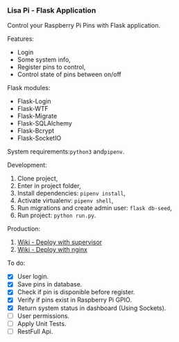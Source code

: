 ### Lisa Pi - Flask Application

Control your Raspberry Pi Pins with Flask application.

Features:
- Login
- Some system info,
- Register pins to control,
- Control state of pins between on/off

Flask modules:
- Flask-Login
- Flask-WTF
- Flask-Migrate
- Flask-SQLAlchemy
- Flask-Bcrypt
- Flask-SocketIO

System requirements:```python3``` and```pipenv```.

Development:
  1. Clone project,
  2. Enter in project folder,
  3. Install dependencies: ```pipenv install```,
  4. Activate virtualenv: ```pipenv shell```,
  5. Run migrations and create admin user: ```flask db-seed```,
  6. Run project: ```python run.py```.


Production:
  1. [Wiki - Deploy with supervisor](https://github.com/bergpb/lisapi/wiki/Deploy-with-Supervisor)
  2. [Wiki - Deploy with nginx](https://github.com/bergpb/lisapi/wiki/Deploy-with-Nginx)

To do:
- [x] User login.
- [x] Save pins in database.
- [x] Check if pin is disponible before register.
- [x] Verify if pins exist in Raspberry Pi GPIO.
- [x] Return system status in dashboard (Using Sockets).
- [ ] User permissions.
- [ ] Apply Unit Tests.
- [ ] RestFull Api.
